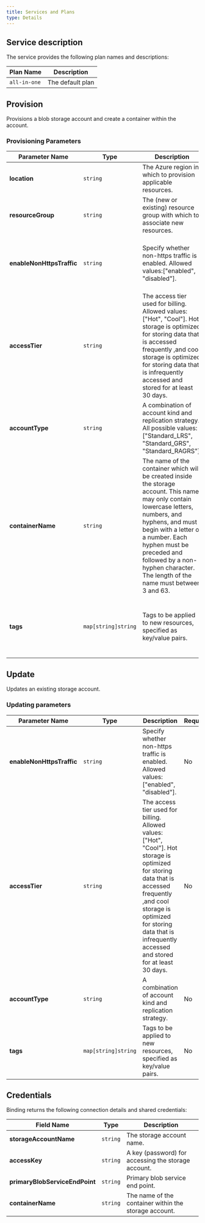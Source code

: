 ```yaml
---
title: Services and Plans
type: Details
---
```


## Service description

The service provides the following plan names and descriptions:

| Plan Name    | Description      |
| ------------ | ---------------- |
| `all-in-one` | The default plan |

## Provision

Provisions a blob storage account and create a container within the account.

### Provisioning Parameters

| Parameter Name          | Type                | Description                                                  | Required | Default Value                                                |
| ----------------------- | ------------------- | ------------------------------------------------------------ | -------- | ------------------------------------------------------------ |
| **location**              | `string`            | The Azure region in which to provision applicable resources. | Yes      |                                                              |
| **resourceGroup**         | `string`            | The (new or existing) resource group with which to associate new resources. | Yes      |                                                              |
| **enableNonHttpsTraffic** | `string`            | Specify whether non-https traffic is enabled. Allowed values:["enabled", "disabled"]. | No       | If not provided, "disabled" will be used as the default value. That is, only https traffic is allowed. |
| **accessTier**            | `string`            | The access tier used for billing.    Allowed values: ["Hot", "Cool"]. Hot storage is optimized for storing data that is accessed frequently ,and cool storage is optimized for storing data that is infrequently accessed and stored for at least 30 days. | No       | If not provided, "Hot" will be used as the default value.    |
| **accountType**           | `string`            | A combination of account kind and   replication strategy. All possible values: ["Standard_LRS", "Standard_GRS", "Standard_RAGRS"]. | No       | If not provided, "Standard_LRS" will be used as the default value for all plans. |
| **containerName**         | `string`            | The name of the container which will be created inside the storage account. This name may only contain lowercase letters, numbers, and hyphens, and must begin with a letter or a number. Each hyphen must be preceded and followed by a non-hyphen character. The length of the name must between 3 and 63. | No       | If not provided, a random name will be generated as the container name. |
| **tags**                  | `map[string]string` | Tags to be applied to new resources, specified as key/value pairs. | No       | Tags (even if none are specified) are automatically supplemented with `heritage: open-service-broker-azure`. |

## Update

Updates an existing storage account.

### Updating parameters

| Parameter Name            | Type                | Description                                                  | Required |
| ------------------------- | ------------------- | ------------------------------------------------------------ | -------- |
| **enableNonHttpsTraffic** | `string`            | Specify whether non-https traffic is enabled. Allowed values:["enabled", "disabled"]. | No       |
| **accessTier**              | `string`            | The access tier used for billing.    Allowed values: ["Hot", "Cool"]. Hot storage is optimized for storing data that is accessed frequently ,and cool storage is optimized for storing data that is infrequently accessed and stored for at least 30 days. | No        |
| **accountType**             | `string`            | A combination of account kind and   replication strategy.    | No       |
| **tags**                    | `map[string]string` | Tags to be applied to new resources, specified as key/value pairs. | No       |

## Credentials

Binding returns the following connection details and shared credentials:

| Field Name                   | Type     | Description                                           |
| ---------------------------- | -------- | ----------------------------------------------------- |
| **storageAccountName**         | `string` | The storage account name.                             |
| **accessKey**                  | `string` | A key (password) for accessing the storage account.   |
| **primaryBlobServiceEndPoint** | `string` | Primary blob service end point.                       |
| **containerName**              | `string` | The name of the container within the storage account. |
